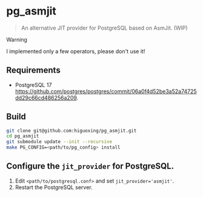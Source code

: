 # pg_asmjit

> An alternative JIT provider for PostgreSQL based on AsmJit. (WIP)

> [!WARNING]
> I implemented only a few operators, please don't use it!

## Requirements

- PostgreSQL 17 https://github.com/postgres/postgres/commit/06a0f4d52be3a52a74725dd29c66cd486256a209.

## Build

```bash
git clone git@github.com:higuoxing/pg_asmjit.git
cd pg_asmjit
git submodule update --init --recursive
make PG_CONFIG=<path/to/pg_config> install
```

## Configure the `jit_provider` for PostgreSQL.

1. Edit `<path/to/postgresql.conf>` and set `jit_provider='asmjit'`.
2. Restart the PostgreSQL server.
